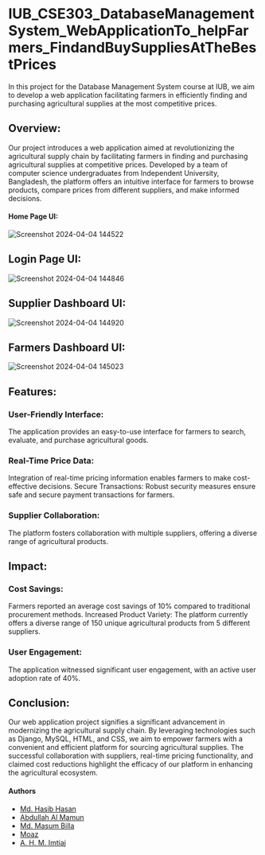 # IUB_CSE303_DatabaseManagementSystem_WebApplicationTo_helpFarmers_FindandBuySuppliesAtTheBestPrices
In this project for the Database Management System course at IUB, we aim to develop a web application facilitating farmers in efficiently finding and purchasing agricultural supplies at the most competitive prices.

## Overview:
Our project introduces a web application aimed at revolutionizing the agricultural supply chain by facilitating farmers in finding and purchasing agricultural supplies at competitive prices. Developed by a team of computer science undergraduates from Independent University, Bangladesh, the platform offers an intuitive interface for farmers to browse products, compare prices from different suppliers, and make informed decisions.

#### Home Page UI:

![Screenshot 2024-04-04 144522](https://github.com/hasibhasan-github/IUB_CSE303_DatabaseManagementSystem_WebApplicationTo_helpFarmers_FindandBuySuppliesAtTheBestPrices/assets/117869442/adfb7019-bfe7-489d-87d3-5370ac16f3e7)


## Login Page UI:

![Screenshot 2024-04-04 144846](https://github.com/hasibhasan-github/IUB_CSE303_DatabaseManagementSystem_WebApplicationTo_helpFarmers_FindandBuySuppliesAtTheBestPrices/assets/117869442/39f4f140-c2f9-4de7-bc3f-2696e0128f23)


## Supplier Dashboard UI:

![Screenshot 2024-04-04 144920](https://github.com/hasibhasan-github/IUB_CSE303_DatabaseManagementSystem_WebApplicationTo_helpFarmers_FindandBuySuppliesAtTheBestPrices/assets/117869442/cb67f721-8501-4a3e-97ff-5d058ebf0a72)


## Farmers Dashboard UI:

![Screenshot 2024-04-04 145023](https://github.com/hasibhasan-github/IUB_CSE303_DatabaseManagementSystem_WebApplicationTo_helpFarmers_FindandBuySuppliesAtTheBestPrices/assets/117869442/3a19d457-6f07-4b76-9bab-1824e39aa5df)


## Features:
### User-Friendly Interface: 
The application provides an easy-to-use interface for farmers to search, evaluate, and purchase agricultural goods.
### Real-Time Price Data: 
Integration of real-time pricing information enables farmers to make cost-effective decisions.
Secure Transactions: Robust security measures ensure safe and secure payment transactions for farmers.
### Supplier Collaboration: 
The platform fosters collaboration with multiple suppliers, offering a diverse range of agricultural products.
## Impact:
### Cost Savings: 
Farmers reported an average cost savings of 10% compared to traditional procurement methods.
Increased Product Variety: The platform currently offers a diverse range of 150 unique agricultural products from 5 different suppliers.
### User Engagement: 
The application witnessed significant user engagement, with an active user adoption rate of 40%.
## Conclusion:
Our web application project signifies a significant advancement in modernizing the agricultural supply chain. By leveraging technologies such as Django, MySQL, HTML, and CSS, we aim to empower farmers with a convenient and efficient platform for sourcing agricultural supplies. The successful collaboration with suppliers, real-time pricing functionality, and claimed cost reductions highlight the efficacy of our platform in enhancing the agricultural ecosystem.


#### Authors

- [Md. Hasib Hasan](https://github.com/hasibhasan-github) 
- [Abdullah Al Mamun](https://github.com/abdullah2111) 
- [Md. Masum Billa](https://github.com/Maasum0895) 
- [Moaz](https://github.com/Moaz1511) 
- [A. H. M. Imtiaj](https://github.com/Imtiaj09) 


